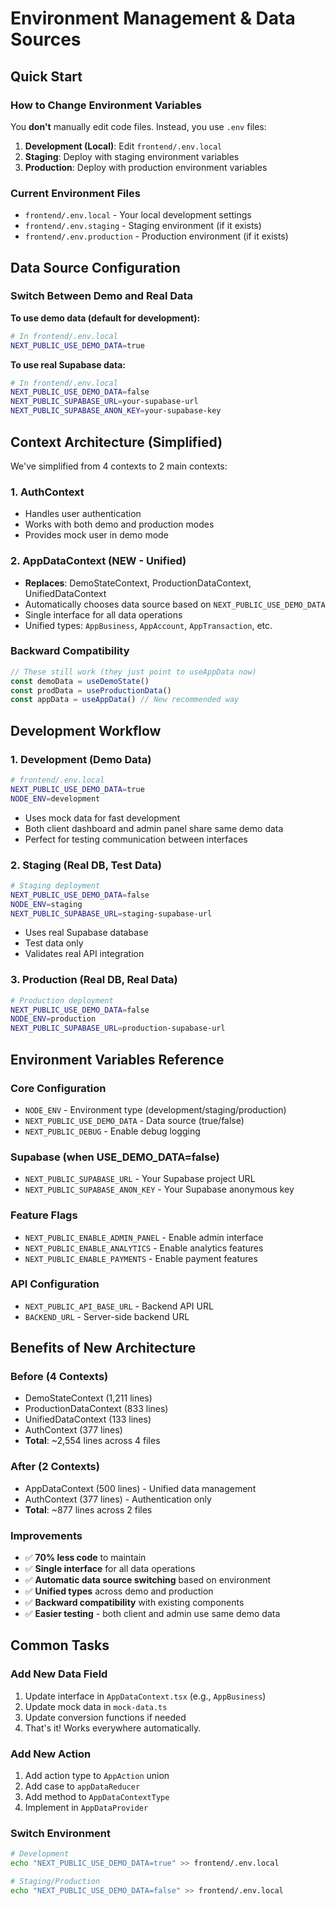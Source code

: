 # Environment Management & Data Sources

## Quick Start

### How to Change Environment Variables

You **don't** manually edit code files. Instead, you use `.env` files:

1. **Development (Local)**: Edit `frontend/.env.local`
2. **Staging**: Deploy with staging environment variables
3. **Production**: Deploy with production environment variables

### Current Environment Files

- `frontend/.env.local` - Your local development settings
- `frontend/.env.staging` - Staging environment (if it exists)
- `frontend/.env.production` - Production environment (if it exists)

## Data Source Configuration

### Switch Between Demo and Real Data

**To use demo data (default for development):**
```bash
# In frontend/.env.local
NEXT_PUBLIC_USE_DEMO_DATA=true
```

**To use real Supabase data:**
```bash
# In frontend/.env.local
NEXT_PUBLIC_USE_DEMO_DATA=false
NEXT_PUBLIC_SUPABASE_URL=your-supabase-url
NEXT_PUBLIC_SUPABASE_ANON_KEY=your-supabase-key
```

## Context Architecture (Simplified)

We've simplified from 4 contexts to 2 main contexts:

### 1. AuthContext
- Handles user authentication
- Works with both demo and production modes
- Provides mock user in demo mode

### 2. AppDataContext (NEW - Unified)
- **Replaces**: DemoStateContext, ProductionDataContext, UnifiedDataContext
- Automatically chooses data source based on `NEXT_PUBLIC_USE_DEMO_DATA`
- Single interface for all data operations
- Unified types: `AppBusiness`, `AppAccount`, `AppTransaction`, etc.

### Backward Compatibility
```typescript
// These still work (they just point to useAppData now)
const demoData = useDemoState()
const prodData = useProductionData()
const appData = useAppData() // New recommended way
```

## Development Workflow

### 1. Development (Demo Data)
```bash
# frontend/.env.local
NEXT_PUBLIC_USE_DEMO_DATA=true
NODE_ENV=development
```
- Uses mock data for fast development
- Both client dashboard and admin panel share same demo data
- Perfect for testing communication between interfaces

### 2. Staging (Real DB, Test Data)
```bash
# Staging deployment
NEXT_PUBLIC_USE_DEMO_DATA=false
NODE_ENV=staging
NEXT_PUBLIC_SUPABASE_URL=staging-supabase-url
```
- Uses real Supabase database
- Test data only
- Validates real API integration

### 3. Production (Real DB, Real Data)
```bash
# Production deployment
NEXT_PUBLIC_USE_DEMO_DATA=false
NODE_ENV=production
NEXT_PUBLIC_SUPABASE_URL=production-supabase-url
```

## Environment Variables Reference

### Core Configuration
- `NODE_ENV` - Environment type (development/staging/production)
- `NEXT_PUBLIC_USE_DEMO_DATA` - Data source (true/false)
- `NEXT_PUBLIC_DEBUG` - Enable debug logging

### Supabase (when USE_DEMO_DATA=false)
- `NEXT_PUBLIC_SUPABASE_URL` - Your Supabase project URL
- `NEXT_PUBLIC_SUPABASE_ANON_KEY` - Your Supabase anonymous key

### Feature Flags
- `NEXT_PUBLIC_ENABLE_ADMIN_PANEL` - Enable admin interface
- `NEXT_PUBLIC_ENABLE_ANALYTICS` - Enable analytics features
- `NEXT_PUBLIC_ENABLE_PAYMENTS` - Enable payment features

### API Configuration
- `NEXT_PUBLIC_API_BASE_URL` - Backend API URL
- `BACKEND_URL` - Server-side backend URL

## Benefits of New Architecture

### Before (4 Contexts)
- DemoStateContext (1,211 lines)
- ProductionDataContext (833 lines)
- UnifiedDataContext (133 lines)
- AuthContext (377 lines)
- **Total**: ~2,554 lines across 4 files

### After (2 Contexts)
- AppDataContext (500 lines) - Unified data management
- AuthContext (377 lines) - Authentication only
- **Total**: ~877 lines across 2 files

### Improvements
- ✅ **70% less code** to maintain
- ✅ **Single interface** for all data operations
- ✅ **Automatic data source switching** based on environment
- ✅ **Unified types** across demo and production
- ✅ **Backward compatibility** with existing components
- ✅ **Easier testing** - both client and admin use same demo data

## Common Tasks

### Add New Data Field
1. Update interface in `AppDataContext.tsx` (e.g., `AppBusiness`)
2. Update mock data in `mock-data.ts`
3. Update conversion functions if needed
4. That's it! Works everywhere automatically.

### Add New Action
1. Add action type to `AppAction` union
2. Add case to `appDataReducer`
3. Add method to `AppDataContextType`
4. Implement in `AppDataProvider`

### Switch Environment
```bash
# Development
echo "NEXT_PUBLIC_USE_DEMO_DATA=true" >> frontend/.env.local

# Staging/Production
echo "NEXT_PUBLIC_USE_DEMO_DATA=false" >> frontend/.env.local
``` 